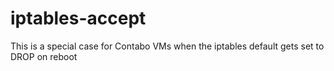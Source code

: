 # iptables-accept
This is a special case for Contabo VMs when the iptables default gets set to DROP on reboot
